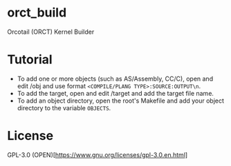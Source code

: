 # orct_build
Orcotail (ORCT) Kernel Builder 
# Tutorial
- To add one or more objects (such as AS/Assembly, CC/C), open and edit <DIRECTORY>/obj and use format `<COMPILE/PLANG TYPE>:SOURCE:OUTPUT\n`.
- To add the target, open and edit <DIRECTORY>/target and add the target file name.
- To add an object directory, open the root's Makefile and add your object directory to the variable `OBJECTS`.

# License
GPL-3.0 (OPEN)[https://www.gnu.org/licenses/gpl-3.0.en.html]

